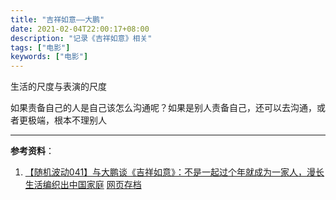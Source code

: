 ```yaml
---
title: "吉祥如意——大鹏"
date: 2021-02-04T22:00:17+08:00
description: "记录《吉祥如意》相关"
tags: ["电影"]
keywords: ["电影"]
---
```


生活的尺度与表演的尺度

如果责备自己的人是自己该怎么沟通呢？如果是别人责备自己，还可以去沟通，或者更极端，根本不理别人

---

**参考资料**：

1. [【随机波动041】与大鹏谈《吉祥如意》：不是一起过个年就成为一家人，漫长生活编织出中国家庭](https://www.stovol.club/041) [网页存档](https://web.archive.org/web/20210204140436/https://www.stovol.club/041)
